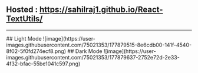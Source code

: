 ## Hosted : https://sahilraj1.github.io/React-TextUtils/
<hr>
## Light Mode
![image](https://user-images.githubusercontent.com/75021353/177879515-8e6cdb00-141f-4540-8f02-5f0fd274ecf8.png)
## Dark Mode
![image](https://user-images.githubusercontent.com/75021353/177879637-2752e72d-2e33-4f32-bfac-55be1041c597.png)
